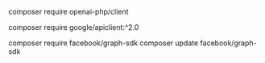 

composer require openai-php/client


composer require google/apiclient:^2.0


composer require facebook/graph-sdk
composer update facebook/graph-sdk




